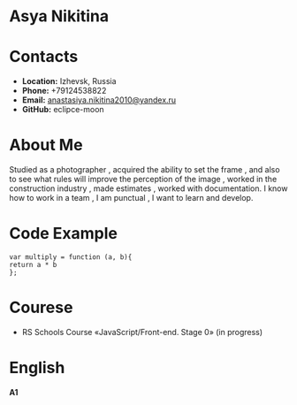 # <h1> Asya Nikitina
## <h1> Contacts
* **Location:** Izhevsk, Russia
* **Phone:** +79124538822
* **Email:** anastasiya.nikitina2010@yandex.ru
* **GitHub:** eclipce-moon
## <h1> About Me
Studied as a photographer , acquired the ability to set the frame , and also to see what rules will improve the perception of the image , worked in the construction industry , made estimates , worked with documentation. I know how to work in a team , I am punctual , I want to learn and develop.
## <h1> Code Example
```var multiply = function (a, b){ ```  
```return a * b```  
```};```
## <h1> Courese
* RS Schools Course «JavaScript/Front-end. Stage 0» (in progress)
## <h1> English
**A1** 